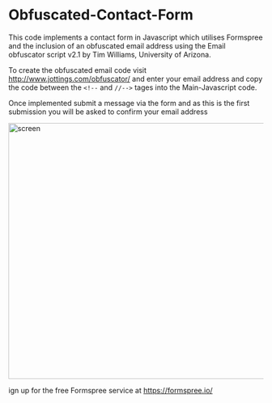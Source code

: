 # Obfuscated-Contact-Form

This code implements a contact form in Javascript which utilises Formspree and the inclusion of an obfuscated email address using the Email obfuscator script v2.1 by Tim Williams, University of Arizona.

To create the obfuscated email code visit http://www.jottings.com/obfuscator/ and enter your email address and copy the code between the `<!--` and `//-->` tages into the Main-Javascript code.

Once implemented submit a message via the form and as this is the first submission you will be asked to confirm your email address

<img src="https://user-images.githubusercontent.com/21248753/36389885-baad01fe-1598-11e8-89df-e2bb3674506f.png" class="centerImage" width="506" alt="screen">

ign up for the free Formspree service at https://formspree.io/
